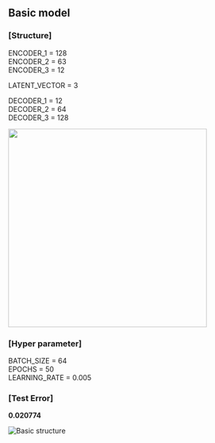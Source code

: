 ## Basic model

### [Structure]
ENCODER_1 = 128 </br>
ENCODER_2 = 63 </br>
ENCODER_3 = 12 </br>

LATENT_VECTOR = 3

DECODER_1 = 12 </br>
DECODER_2 = 64 </br>
DECODER_3 = 128 </br>

<img src = "https://github.com/park-sangeun/Advanced-ANN/assets/90459890/ff6cb849-e632-4e82-8d00-d276cefc9948" width = "400">

### [Hyper parameter]
BATCH_SIZE = 64 </br>
EPOCHS = 50 </br>
LEARNING_RATE = 0.005 </br>

### [Test Error]
<b> 0.020774 </b>

![Basic structure](https://github.com/park-sangeun/Advanced-ANN/assets/90459890/cfd1da68-85ba-4665-90aa-9a71384329fa)
